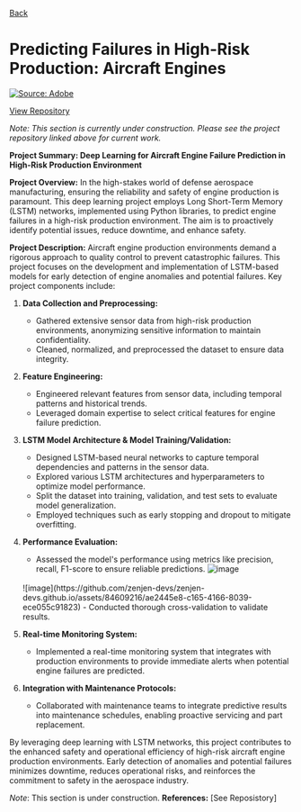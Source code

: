 [Back](https://zenjen-devs.github.io)

# Predicting Failures in High-Risk Production: Aircraft Engines

<p><a href="https://zenjen-devs.github.io/predicting_failures"><img src="https://www.adsadvance.co.uk/media/images/2022%20SUMMER/AircraftTechConnectivity-ByGoldenDayz-CpyrtSS1774733423.jpg" title="Source: Adobe"/></a></p>


[View Repository](https://github.com/zenjen-dev/deep-learning_predicting-failures/blob/main/DeepLearning_PredictiveMaintenance.ipynb) <br>

*Note: This section is currently under construction. Please see the project repository linked above for current work.*

**Project Summary: Deep Learning for Aircraft Engine Failure Prediction in High-Risk Production Environment**

**Project Overview:**
In the high-stakes world of defense aerospace manufacturing, ensuring the reliability and safety of engine production is paramount. This deep learning project employs Long Short-Term Memory (LSTM) networks, implemented using Python libraries, to predict engine failures in a high-risk production environment. The aim is to proactively identify potential issues, reduce downtime, and enhance safety.

**Project Description:**
Aircraft engine production environments demand a rigorous approach to quality control to prevent catastrophic failures. This project focuses on the development and implementation of LSTM-based models for early detection of engine anomalies and potential failures. Key project components include:

1. **Data Collection and Preprocessing:**
   - Gathered extensive sensor data from high-risk production environments, anonymizing sensitive information to maintain confidentiality.
   - Cleaned, normalized, and preprocessed the dataset to ensure data integrity.

2. **Feature Engineering:**
   - Engineered relevant features from sensor data, including temporal patterns and historical trends.
   - Leveraged domain expertise to select critical features for engine failure prediction.

3. **LSTM Model Architecture & Model Training/Validation:**
   - Designed LSTM-based neural networks to capture temporal dependencies and patterns in the sensor data.
   - Explored various LSTM architectures and hyperparameters to optimize model performance.
   - Split the dataset into training, validation, and test sets to evaluate model generalization.
   - Employed techniques such as early stopping and dropout to mitigate overfitting.

5. **Performance Evaluation:**
   - Assessed the model's performance using metrics like precision, recall, F1-score to ensure reliable predictions.
   ![image](https://github.com/zenjen-devs/zenjen-devs.github.io/assets/84609216/d776bfe9-22d8-49f1-b4b7-5c14802e0a27)
   <br>
     ![image](https://github.com/zenjen-devs/zenjen-devs.github.io/assets/84609216/ae2445e8-c165-4166-8039-ece055c91823)
   - Conducted thorough cross-validation to validate results.

7. **Real-time Monitoring System:**
   - Implemented a real-time monitoring system that integrates with production environments to provide immediate alerts when potential engine failures are predicted.

8. **Integration with Maintenance Protocols:**
   - Collaborated with maintenance teams to integrate predictive results into maintenance schedules, enabling proactive servicing and part replacement.

By leveraging deep learning with LSTM networks, this project contributes to the enhanced safety and operational efficiency of high-risk aircraft engine production environments. Early detection of anomalies and potential failures minimizes downtime, reduces operational risks, and reinforces the commitment to safety in the aerospace industry.

*Note*: This section is under construction.
**References:** [See Reposistory]
